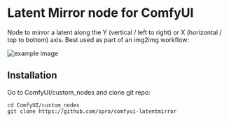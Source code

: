 # Latent Mirror node for ComfyUI

Node to mirror a latent along the Y (vertical / left to right) or X (horizontal / top to bottom) axis. Best used as part of an img2img workflow:

![example image](https://github.com/spro/comfyui-latentmirror/blob/main/examples/example.png?raw=true)

## Installation
Go to ComfyUI/custom_nodes and clone git repo:

```
cd ComfyUI/custom_nodes
git clone https://github.com/spro/comfyui-latentmirror
```
